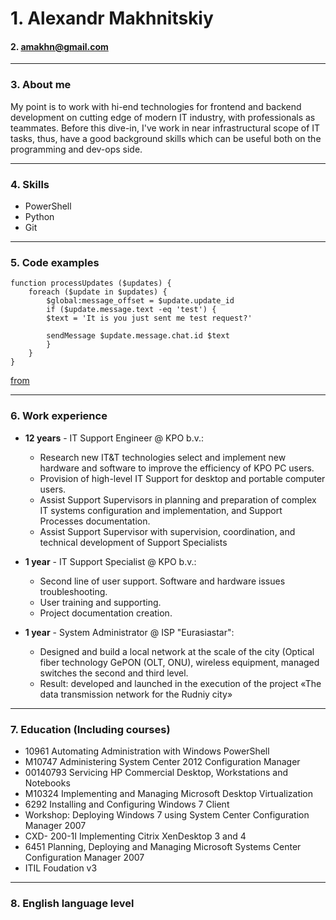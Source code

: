# 1. Alexandr Makhnitskiy

#### 2. [amakhn@gmail.com](mailto:amakhn@gmail.com)

---
### 3. About me
My point is to work with hi-end technologies for frontend and backend development on cutting edge of modern IT industry, with professionals as teammates. Before this dive-in, I've work in near infrastructural scope of IT tasks, thus, have a good background skills which can be useful both on the programming and dev-ops side. 

---
### 4. Skills  
- PowerShell
- Python
- Git 
---
### 5. Code examples
```
function processUpdates ($updates) {
	foreach ($update in $updates) {
		$global:message_offset = $update.update_id
		if ($update.message.text -eq 'test') {
		$text = 'It is you just sent me test request?'

		sendMessage $update.message.chat.id $text
		}
	}
}
```
[from](https://github.com/amakhn/PS_TeleBot/blob/master/main.ps1)

---
### 6. Work experience
- **12 years** - IT Support Engineer @ KPO b.v.:
    - Research new IT&T technologies select and implement new hardware and software to improve the efficiency of KPO PC users.
    - Provision of high-level IT Support for desktop and portable computer users.
    - Assist Support Supervisors in planning and preparation of complex IT systems configuration and implementation, and Support Processes documentation.
    - Assist Support Supervisor with supervision, coordination, and technical development of Support Specialists


- **1 year** - IT Support Specialist @ KPO b.v.:
    - Second line of user support. Software and hardware issues troubleshooting.
    - User training and supporting.
    - Project documentation creation.


- **1 year** - System Administrator @ ISP "Eurasiastar":
    - Designed and build a local network at the scale of the city (Optical fiber technology GePON (OLT, ONU), wireless equipment, managed switches the second and third level. 
    - Result: developed and launched in the execution of the project «The data transmission network for the Rudniy city»

---
### 7. Education  (Including courses)
- 10961 Automating Administration with Windows PowerShell 
- M10747 Administering System Center 2012 Configuration Manager
- 00140793 Servicing HP Commercial Desktop, Workstations and Notebooks
- M10324 Implementing and Managing Microsoft Desktop Virtualization
- 6292 Installing and Configuring Windows 7 Client
- Workshop: Deploying Windows 7 using System Center Configuration Manager 2007
- CXD- 200-1I Implementing Citrix XenDesktop 3 and 4
- 6451 Planning, Deploying and Managing Microsoft Systems Center Configuration Manager 2007
- ITIL Foudation v3
---
### 8. English language level